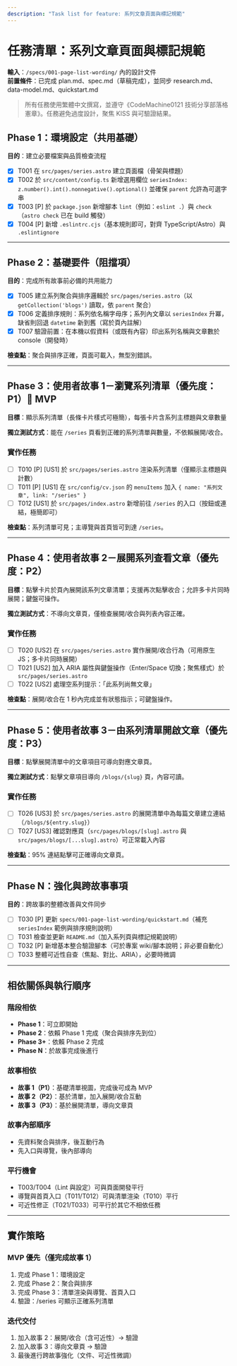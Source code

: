 ```yaml
---
description: "Task list for feature: 系列文章頁面與標記規範"
---
```


# 任務清單：系列文章頁面與標記規範

**輸入**：`/specs/001-page-list-wording/` 內的設計文件  
**前置條件**：已完成 plan.md、spec.md（草稿完成），並同步 research.md、data-model.md、quickstart.md

> 所有任務使用繁體中文撰寫，並遵守《CodeMachine0121 技術分享部落格憲章》。任務避免過度設計，聚焦 KISS 與可驗證結果。

## Phase 1：環境設定（共用基礎）

**目的**：建立必要檔案與品質檢查流程

- [x] T001 在 `src/pages/series.astro` 建立頁面檔（骨架與標題）
- [x] T002 於 `src/content/config.ts` 新增選用欄位 `seriesIndex: z.number().int().nonnegative().optional()` 並確保 `parent` 允許為可選字串
- [x] T003 [P] 於 `package.json` 新增腳本 `lint`（例如：`eslint .`）與 `check`（`astro check` 已在 build 觸發）
- [x] T004 [P] 新增 `.eslintrc.cjs`（基本規則即可，對齊 TypeScript/Astro）與 `.eslintignore`

---

## Phase 2：基礎要件（阻擋項）

**目的**：完成所有故事前必備的共用能力

- [x] T005 建立系列聚合與排序邏輯於 `src/pages/series.astro`（以 `getCollection('blogs')` 讀取，依 `parent` 聚合）
- [x] T006 定義排序規則：系列依名稱字母序；系列內文章以 `seriesIndex` 升冪，缺省則回退 `datetime` 新到舊（寫於頁內註解）
- [x] T007 驗證前置：在本機以假資料（或既有內容）印出系列名稱與文章數於 console（開發時）

**檢查點**：聚合與排序正確，頁面可載入，無型別錯誤。

---

## Phase 3：使用者故事 1－瀏覽系列清單（優先度：P1）🎯 MVP

**目標**：顯示系列清單（長條卡片樣式可極簡），每張卡片含系列主標題與文章數量

**獨立測試方式**：能在 `/series` 頁看到正確的系列清單與數量，不依賴展開/收合。

### 實作任務

- [ ] T010 [P] [US1] 於 `src/pages/series.astro` 渲染系列清單（僅顯示主標題與計數）
- [ ] T011 [P] [US1] 在 `src/config/cv.json` 的 `menuItems` 加入 `{ name: "系列文章", link: "/series" }`
- [ ] T012 [US1] 於 `src/pages/index.astro` 新增前往 `/series` 的入口（按鈕或連結，極簡即可）

**檢查點**：系列清單可見；主導覽與首頁皆可到達 `/series`。

---

## Phase 4：使用者故事 2－展開系列查看文章（優先度：P2）

**目標**：點擊卡片於頁內展開該系列文章清單；支援再次點擊收合；允許多卡片同時展開；鍵盤可操作。

**獨立測試方式**：不導向文章頁，僅檢查展開/收合與列表內容正確。

### 實作任務

- [ ] T020 [US2] 在 `src/pages/series.astro` 實作展開/收合行為（可用原生 JS；多卡片同時展開）
- [ ] T021 [US2] 加入 ARIA 屬性與鍵盤操作（Enter/Space 切換；聚焦樣式）於 `src/pages/series.astro`
- [ ] T022 [US2] 處理空系列提示：「此系列尚無文章」

**檢查點**：展開/收合在 1 秒內完成並有狀態指示；可鍵盤操作。

---

## Phase 5：使用者故事 3－由系列清單開啟文章（優先度：P3）

**目標**：點擊展開清單中的文章項目可導向對應文章頁。

**獨立測試方式**：點擊文章項目導向 `/blogs/{slug}` 頁，內容可讀。

### 實作任務

- [ ] T026 [US3] 於 `src/pages/series.astro` 的展開清單中為每篇文章建立連結（`/blogs/${entry.slug}`）
- [ ] T027 [US3] 確認對應頁（`src/pages/blogs/[slug].astro` 與 `src/pages/blogs/[...slug].astro`）可正常載入內容

**檢查點**：95% 連結點擊可正確導向文章頁。

---

## Phase N：強化與跨故事事項

**目的**：跨故事的整體改善與文件同步

- [ ] T030 [P] 更新 `specs/001-page-list-wording/quickstart.md`（補充 `seriesIndex` 範例與排序規則說明）
- [ ] T031 檢查並更新 `README.md`（加入系列頁與標記規範說明）
- [ ] T032 [P] 新增基本整合驗證腳本（可於專案 wiki/腳本說明；非必要自動化）
- [ ] T033 整體可近性自查（焦點、對比、ARIA），必要時微調

---

## 相依關係與執行順序

### 階段相依

- **Phase 1**：可立即開始
- **Phase 2**：依賴 Phase 1 完成（聚合與排序先到位）
- **Phase 3+**：依賴 Phase 2 完成
- **Phase N**：於故事完成後進行

### 故事相依

- **故事 1（P1）**：基礎清單視圖，完成後可成為 MVP
- **故事 2（P2）**：基於清單，加入展開/收合互動
- **故事 3（P3）**：基於展開清單，導向文章頁

### 故事內部順序

- 先資料聚合與排序，後互動行為
- 先入口與導覽，後內部導向

### 平行機會

- T003/T004（Lint 與設定）可與頁面開發平行
- 導覽與首頁入口（T011/T012）可與清單渲染（T010）平行
- 可近性修正（T021/T033）可平行於其它不相依任務

---

## 實作策略

### MVP 優先（僅完成故事 1）

1. 完成 Phase 1：環境設定  
2. 完成 Phase 2：聚合與排序  
3. 完成 Phase 3：清單渲染與導覽、首頁入口  
4. 驗證：/series 可顯示正確系列清單

### 迭代交付

1. 加入故事 2：展開/收合（含可近性）→ 驗證  
2. 加入故事 3：導向文章頁 → 驗證  
3. 最後進行跨故事強化（文件、可近性微調）
